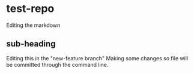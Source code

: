 # test-repo
Editing the markdown
## sub-heading
Editing this in the "new-feature branch"
Making some changes so file will be committed through the command line.
